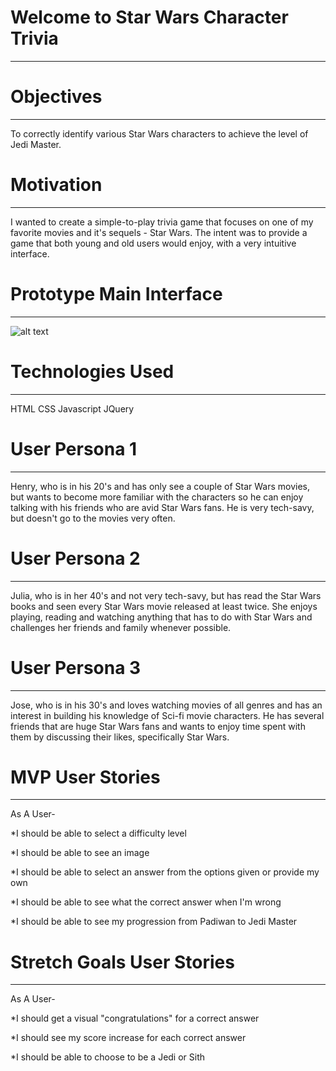 # Welcome to Star Wars Character Trivia
---
# Objectives
---
To correctly identify various Star Wars characters to achieve the level of Jedi Master.

# Motivation
---
I wanted to create a simple-to-play trivia game that focuses on one of my favorite movies and it's sequels - Star Wars. The intent was to provide a game that both young and old users would enjoy, with a very intuitive interface.

# Prototype Main Interface
---
![alt text](https://i.imgur.com/zfpSiPY.png)

# Technologies Used
---
HTML
CSS
Javascript
JQuery

# User Persona 1
---
Henry, who is in his 20's and has only see a couple of Star Wars movies, but wants to become more familiar with the characters so he can enjoy talking with his friends who are avid Star Wars fans. He is very tech-savy, but doesn't go to the movies very often.

# User Persona 2
---
Julia, who is in her 40's and not very tech-savy, but has read the Star Wars books and seen every Star Wars movie released at least twice. She enjoys playing, reading and watching anything that has to do with Star Wars and challenges her friends and family whenever possible.

# User Persona 3
---
Jose, who is in his 30's and loves watching movies of all genres and has an interest in building his knowledge of Sci-fi movie characters. He has several friends that are huge Star Wars fans and wants to enjoy time spent with them by discussing their likes, specifically Star Wars.

# MVP User Stories
---
As A User-


  *I should be able to select a difficulty level


  *I should be able to see an image


  *I should be able to select an answer from the options given or provide my own


  *I should be able to see what the correct answer when I'm wrong


  *I should be able to see my progression from Padiwan to Jedi Master

# Stretch Goals User Stories
---
As A User-

  *I should get a visual "congratulations" for a correct answer

  *I should see my score increase for each correct answer

  *I should be able to choose to be a Jedi or Sith
